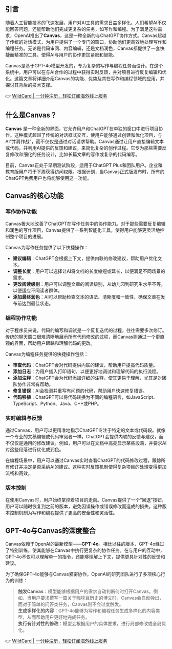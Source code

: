 ## 引言

随着人工智能技术的飞速发展，用户对AI工具的需求日益多样化。人们希望AI不仅能回答问题，还能帮助他们完成更复杂的任务，如写作和编程。为了满足这些需求，OpenAI推出了**Canvas**，这是一种全新的与ChatGPT协作方式。Canvas超越了传统的对话模式，为用户提供了一个专门的窗口，协助他们更高效地处理写作和编程任务。无论是代码审阅、内容编辑，还是文档润色，Canvas都提供了一套快捷而精准的工具，使得AI与用户的协作更加紧密和智能。

Canvas是基于GPT-4o模型开发的，专为复杂的写作与编程任务而设计。在这个系统中，用户可以在与AI合作的过程中获得实时反馈，并对项目进行反复编辑和优化。这篇文章将详细介绍Canvas的功能、优势及其在写作和编程领域的应用，并探讨其背后的技术支撑。

👉 [WildCard | 一分钟注册，轻松订阅海外线上服务](https://bit.ly/bewildcard)

## 什么是Canvas？

**Canvas** 是一种全新的界面，它允许用户和ChatGPT在单独的窗口中进行项目协作。这种模式超越了传统的对话框式交互，使用户能够通过创建和优化项目，与AI“并肩作战”，而不仅仅是通过对话请求帮助。Canvas通过让用户直接编辑文本或代码，并利用AI提供的反馈和建议，来简化复杂的创作过程。它专为那些需要反复修改和细化的任务设计，比如长篇文章的写作或复杂的代码编写。

目前，Canvas正处于早期测试阶段，适用于ChatGPT Plus和团队用户。企业和教育版用户将于下周获得访问权限。根据计划，当Canvas正式版发布时，所有的ChatGPT免费用户也将能够使用这一功能。

## Canvas的核心功能

### 写作协作功能

Canvas极大地改善了ChatGPT在写作任务中的协作能力。对于那些需要反复编辑和润色的写作项目，Canvas提供了一系列智能化工具，使得用户能够更灵活地控制整个项目的进展。

Canvas为写作任务提供了以下快捷操作：

- **建议编辑**：ChatGPT会根据上下文，提供内联的修改建议，帮助用户优化文本。
- **调整长度**：用户可以选择让AI将文档的长度缩短或延长，以便满足不同场景的需求。
- **更改阅读级别**：用户可以调整文章的阅读级别，从幼儿园到研究生水平不等，以便适应不同读者群体。
- **添加最终润色**：AI可以帮助检查文本的语法、清晰度和一致性，确保文章在发布前达到最佳状态。

### 编程协作功能

对于程序员来说，代码的编写和调试是一个反复迭代的过程，往往需要多次修订。传统的聊天窗口很难清晰地展示所有代码修改的过程，而Canvas则通过一个更直观的界面，帮助用户跟踪和理解代码的更改。

Canvas为编程任务提供的快捷操作包括：

- **审查代码**：ChatGPT会对代码提供内联的建议，帮助用户提高代码质量。
- **添加日志**：为用户插入打印语句，以便更好地调试和理解代码的执行流程。
- **添加注释**：ChatGPT会为代码添加详细的注释，使其更易于理解，尤其是对团队协作非常有帮助。
- **修复错误**：AI会检测并重写有问题的代码，帮助用户快速修复错误。
- **代码移植**：ChatGPT可以将代码转换为不同的编程语言，如JavaScript、TypeScript、Python、Java、C++或PHP。

### 实时编辑与反馈

通过Canvas，用户可以更精准地指示ChatGPT专注于特定的文本或代码段。就像一个专业的文稿编辑或代码审阅者一样，ChatGPT会提供内联的反馈与建议，而不仅仅是通用的修改建议。例如，用户可以在文档中高亮显示某些段落，并要求AI对这些段落进行优化或润色。

在编程场景中，用户可以通过Canvas实时查看ChatGPT的代码修改过程，跟踪所有修订并决定是否采纳AI的建议。这种实时反馈机制使得复杂项目的处理变得更加流畅和高效。

### 版本控制

在使用Canvas时，用户始终掌控着项目的走向。Canvas提供了一个“回退”按钮，用户可以随时恢复到之前的版本，避免因误操作或错误修改而造成的损失。这种版本控制机制为写作和编程提供了更高的安全性和灵活性。

## GPT-4o与Canvas的深度整合

Canvas依赖于OpenAI的最新模型——**GPT-4o**。相比以往的版本，GPT-4o经过了特别训练，使其能够在Canvas中执行更复杂的协作任务。在与用户的互动中，GPT-4o不仅可以理解单一的指令，还能够理解上下文，提供更具针对性的反馈和建议。

为了确保GPT-4o能够与Canvas紧密协作，OpenAI的研究团队进行了多项核心行为的训练：

> **触发Canvas**：模型能够根据用户的需求自动判断何时打开Canvas。例如，当用户要求撰写一篇关于咖啡豆历史的博文时，Canvas会自动弹出，而对于简单的问答类任务，Canvas则不会过度触发。  
> **生成多样化的内容**：GPT-4o能够为写作和编程任务生成多样化的内容类型，从而帮助用户更好地完成任务。  
> **执行有针对性的修改**：模型会根据用户的具体要求，进行局部修改或全局优化。

👉 [WildCard | 一分钟注册，轻松订阅海外线上服务](https://bit.ly/bewildcard)